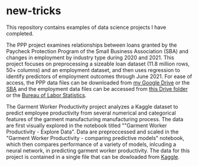 # new-tricks
This repository contains examples of data science projects I have completed. 

The PPP project examines relationships between loans granted by the Paycheck Protection Program of the Small Business Association (SBA) and changes in employment by industry type during 2020 and 2021. This project focuses on preprocessing a sizeable loan dataset (11.8 million rows, 50+ columns) and an employment dataset, and then uses regression to identify predictors of employment outcomes through June 2021. For ease of access, the PPP data files can be downloaded from [my Google Drive](https://drive.google.com/drive/folders/1KqJAXW8FDkdEfZJHT3iE5NxYdCCerVDV?usp=sharing) or the [SBA](https://www.sba.gov/funding-programs/loans/covid-19-relief-options/paycheck-protection-program/ppp-data) and the employment data files can be accessed from [this Drive folder](https://drive.google.com/drive/folders/1xKxKv9n1uCzRECSJFsvgRW1hQ-UepoSy?usp=sharing) or the [Bureau of Labor Statistics](https://www.bls.gov/charts/employment-situation/employment-levels-by-industry.htm).

The Garment Worker Productivity project analyzes a Kaggle dataset to predict employee productivity from several numerical and categorical features of the garment manufacturing manufacturing process. The data are first visually explored in the notebook titled ""Garment Worker Productivity - Explore Data". Data are preproccessed and scaled in the "Garment Worker Productivity - comparing predictive models" notebook, which then compares performance of a variety of models, inlcuding a neural network, in predicting garment worker productivity. The data for this project is contained in a single file that can be dowloaded from [Kaggle](https://www.kaggle.com/ishadss/productivity-prediction-of-garment-employees).
